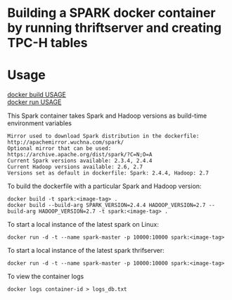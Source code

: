# Building a SPARK docker container by running thriftserver and creating TPC-H tables
# Usage
[docker build USAGE](https://docs.docker.com/engine/reference/commandline/build/)  
[docker run USAGE](https://docs.docker.com/engine/reference/run/)  

This Spark container takes Spark and Hadoop versions as build-time environment variables
```
Mirror used to download Spark distribution in the dockerfile: http://apachemirror.wuchna.com/spark/
Optional mirror that can be used: https://archive.apache.org/dist/spark/?C=N;O=A
Current Spark versions available: 2.3.4, 2.4.4
Current Hadoop versions available: 2.6, 2.7
Versions set as default in dockerfile: Spark: 2.4.4, Hadoop: 2.7
```

To build the dockerfile with a particular Spark and Hadoop version:
```
docker build -t spark:<image-tag> .
docker build --build-arg SPARK_VERSION=2.4.4 HADOOP_VERSION=2.7 --build-arg HADOOP_VERSION=2.7 -t spark:<image-tag> .
```

To start a local instance of the latest spark on Linux:
```
docker run -d -t --name spark-master -p 10000:10000 spark:<image-tag>
```

To start a local instance of the latest spark thrifserver:
```
docker run -d -t --name spark-master -p 10000:10000 spark:<image-tag>
```

To view the container logs
```
docker logs container-id > logs_db.txt
